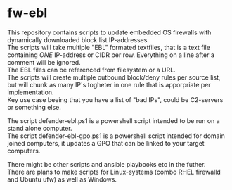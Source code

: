 # fw-ebl

This repository contains scripts to update embedded OS firewalls with dynamically downloaded block list IP-addresses.<br/>
The scripts will take multiple "EBL" formated textfiles, that is a text file containing _ONE_ IP-address or CIDR per row. Everything on a line after a comment will be ignored.<br/>
The EBL files can be referenced from filesystem or a URL.<br/>
The scripts will create multiple outbound block/deny rules per source list, but will chunk as many IP's togheter in one rule that is apporpriate per implementation.<br/>
Key use case beeing that you have a list of "bad IPs", could be C2-servers or something else.<br/>

The script defender-ebl.ps1 is a powershell script intended to be run on a stand alone computer.<br/>
The script defender-ebl-gpo.ps1 is a powershell script intended for domain joined computers, it updates a GPO that can be linked to your target computers.<br/>

There might be other scripts and ansible playbooks etc in the futher.<br/>
There are plans to make scripts for Linux-systems (combo RHEL firewalld and Ubuntu ufw) as well as Windows.
